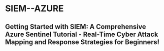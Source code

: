 # SIEM--AZURE
## Getting Started with SIEM: A Comprehensive Azure Sentinel Tutorial - Real-Time Cyber Attack Mapping and Response Strategies for Beginners!

